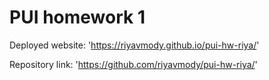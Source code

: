 # PUI homework 1

Deployed website: 'https://riyavmody.github.io/pui-hw-riya/'

Repository link: 'https://github.com/riyavmody/pui-hw-riya/'